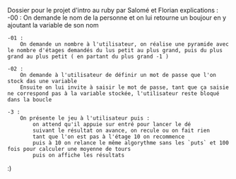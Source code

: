 Dossier pour le projet d'intro au ruby par Salomé et Florian
explications : 
	-00 :
		On demande le nom de la personne et on lui retourne un boujour en y ajoutant la variable de son nom

	-01 :
		On demande un nombre à l'utilisateur, on réalise une pyramide avec le nombre d'étages demandés du lus petit au plus grand, puis du plus grand au plus petit ( en partant du plus grand -1 )

	-02 :
		On demande à l'utilisateur de définir un mot de passe que l'on stock das une variable
		Ensuite on lui invite à saisir le mot de passe, tant que ça saisie ne correspond pas à la variable stockée, l'utilisateur reste bloqué dans la boucle

	-3 :
		On présente le jeu à l'utilisateur puis :
			on attend qu'il appuie sur entré pour lancer le dé
			suivant le résultat on avance, on recule ou on fait rien
			tant que l'on est pas à l'étage 10 on recommence
			puis à 10 on relance le même algorythme sans les `puts` et 100 fois pour calculer une moyenne de tours
			puis on affiche les résultats

:)
